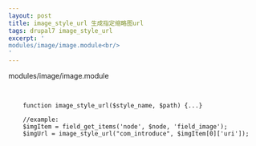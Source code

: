 ```yaml
---
layout: post
title: image_style_url 生成指定缩略图url
tags: drupal7 image_style_url
excerpt: '
modules/image/image.module<br/>
'
---
```


modules/image/image.module

<pre class="line-numbers">
    <code class="language-php">

    function image_style_url($style_name, $path) {...}

    //example:
    $imgItem = field_get_items('node', $node, 'field_image');
    $imgUrl = image_style_url("com_introduce", $imgItem[0]['uri']);

</code>
</pre>